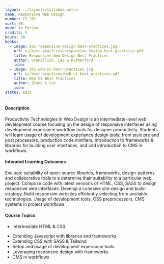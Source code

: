```yaml
---
layout: ../layouts/syllabus.astro
name: Responsive Web Design
number: CS 262
sort: 08
mode: In Person
credits: 5
hours: 50
books:
  - image: 261-responsive-design-best-practices.jpg
    url: ui/best-practices/responsive-design-best-practices.pdf
    title: Responsive Web Design Best Practices
    author: Gremillion, Cao & Rutherford
    isbn:
  - image: 261-web-ui-best-practices.jpg
    url: ui/best-practices/web-ui-best-practices.pdf
    title: Web UI Best Practices
    author: Blank & Cao
    isbn:
status: edit
---
```


<!-- Rationale for changes: This Class has changed significantly. While Sass remains, jQuery has been deprecated and GIT and Responsive have been folded into CS 251. In the place of the removed content we offer Webpack, Tailwind, and an intro to Wordpress CMS
GRISMER: Think of a good name for this collection... See if you can improve on "Style preprocessing, Frameworks, Dev-Tooling and CMS basics

CHAPMAN:
A broad course that allows use to pivot while not locking us into aspect of current design technologies
1. Productivity Technologies in Web Design
2. Development Experience Technologies and CMS Introduction
3. DevX Technologies and CSM Introduction
4. Development Experience Tools and CMS Introduction
5. Development Tool Frameworks and CMS Introduction

CHAPMAN: I view most of these as development experiance tools, style preprocessors/postprocessors, frameworks and other tools are
mainly development experiance tools. They only function to imporove the workflows of designers.
WebTooling doesn't change that you could manually code all the content, it just would not be productive in contrast to the usage of said tools.
These tools will also change over time and the course should be able to pivot into those.
-->

#### Description

Productivity Technologies in Web Design is an intermediate-level web development course focusing on the design of responsive interfaces using development experiance workflow tools for designer productivity. Students will learn usage of development experiance design tools; from style pre and post processors, production code minifiers, introduction to frameworks & libraries for building user interfaces, and and introduction to CMS in workflows.

<!-- Responsive Web Design is an intermediate-level web development course focusing on the design of interfaces that respond intelligently to a wide variety of device limitations. Students will learn the coding methods and technologies required to create adaptable web site designs and practice building fluid interfaces that effectively convey a given message regardless of a user device size and type. Prerequisites: CS 220, BUS 261, CS 251, CS 140 or instructor permission. -->

#### Intended Learning Outcomes

Evaluate suitability of open-source libraries, frameworks, design-patterns and collaborative tools to a determine their suitability to a particular web project.
Compose code with latest versions of HTML, CSS, SASS to design responsive web interfaces.
Develop a cohesive site-design and build-strategy.
Build responsive websites efficiently selecting from available technologies.
Usage of development tools, CSS preprocessors, CMS systems in project workflows

<!-- Explain how interfaces that adapt to a wide variety of user devices can improve audience response to better achieve desired goals.
Compose code with latest versions of HTML, CSS, jQuery SASS to design responsive web interfaces.
Evaluate suitability of open-source libraries, frameworks, design-patterns and collaborative tools to a determine their suitability to a particular web project.
Develop a cohesive site-design and build-strategy.
Build responsive websites efficiently selecting from available technologies. -->

#### Course Topics

- Intermediate HTML & CSS
<!-- - Responsive breakpoints, Typography, Images and Grids -->
- Extending Javascript with libraries and frameworks
- Extending CSS with SASS & Tailwind
- Setup and usage of development experiance tools
- Leveraging responsive design with frameworks
- CMS in workflows
